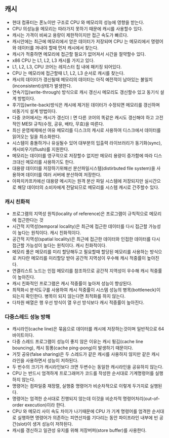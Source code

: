 ## 캐시

* 현대 컴퓨터는 폰노이만 구조로 CPU 와 메모리의 성능에 영향을 받는다.
* CPU 의성능을 메모리는 따라가지 못하기 때문에 캐시를 사용할수 있다.
* 캐시는 가격이 비싸고 용량이 제한적이지만 접근 속도가 빠르다.
* 캐시안에는 최근에 메모리에서 얻은 데이터가 저장되며 CPU 는 메모리에서 명령어와 데이터를 꺼내야 할때 먼저 캐시에서 찾는다.
* 캐시가 적중하면 메모리에 접근할 필요가 없어져서 시간을 절약할수 있다.
* x86 CPU 는 L1, L2, L3 캐시를 가지고 있다.
* L1, L2, L3, CPU 코어는 레지스터 칩 내에 패키징 되어있다.
* CPU 는 메모리에 접근할때 L1, L2, L3 순서로 캐시를 찾는다.
* 캐시의 데이터가 갱신될때 메모리의 데이터는 아직 예전적이 남아있는 불일치(inconsistent)상태가 발생한다.
* 연속기입(write-through) 방식으로 캐시 갱신시 메모리도 갱신할수 있고 동기식 설계 방법이다.
* 후기입(write-back)방식은 캐시에 제거된 데이터가 수정되면 메모리를 갱신하며 비동기식 설계 방법이다.
* 다중 코어에서는 캐시가 갱신더ㅣ면 다른 코어의 똑같은 캐시도 갱신해야 하고 고전적인 MESI 규칙(수정, 공유, 배타, 무효)을 따른다.
* 최신 운영체제에선 여유 메모리를 디스크의 캐시로 사용하여 디스크에서 데이터를 읽어오는 일을 최소화한다.
* 시스템이 충돌하거나 유실될수 있어 대부분의 입출력 라이브러리가 동기화(sync), 캐시비우기(flush)를 지원한다.
* 메모리는 데이터를 영구적으로 저장할수 없지만 메모리 용량이 증가함에 따라 디스크대신 메모리를 사용하기도 한다.
* 대용량 데이터를 저장하기위해선 분산파일시스템(distirbuted file system)을 사용하며 데이터를 여러 서버에 분산하여 저장한다.
* 아파치카프카에선 대용량 메시지는 원격 분산 파일 시스템에 저장되지만 실시간으로 해당 데이터의 소비자에게 전달되므로 메모리를 시스템 캐시로 간주할수 있다.

### 캐시 친화적

* 프로그램의 지역성 원칙(locality of reference)은 프로그램이 규칙적으로 메모리에 접근한다는 것
* 시간적 지역성(temporal locality)은 최근에 접근한 데이터를 다시 접근할 가능성이 높다는 원칙이다. 캐시 친화적이다.
* 공간적 지역성(spatial locality)은 최근에 접근한 데이터와 인접한 데이터를 다시 접근할 가능성이 높다는 원칙이다. 캐시 친화적이다.
* 메모리 풀은 메모리를 미리 할당해두고 필요할때 할당된 메모리를 사용하는 방식으로 커다란 메모리를 미리할당 받아 공간적 지역성이 우수해 캐시 적중률이 높아진다.
* 연결리스트 노드는 인접 메모리를 참조하므로 공간적 지역성이 우수해 캐시 적중률이 높아진다.
* 캐시 친화적인 프로그램은 캐시 적중률이 높아져 성능이 향상된다.
* 최적화시 분석도구를 사용하여 캐시 적중률이 시스템 성능의 병목(bottleneck)이 되는지 확인한다. 병목이 되지 않는다면 최적화를 하지 않는다.
* 다차원 배열은 행 우선 방식이 열 우선 방식보다 캐시 적중률이 높아진다.

### 다중스레드 성능 방해

* 캐시라인(cache line)은 묶음으로 데이터를 캐시에 저장하는것이며 일반적으로 64바이트이다.
* 다중 스레드 프로그램이 성능이 좋지 않은 이유는 캐시 튕김(cache line bouncing), 캐시 핑퐁(cache ping-pong)이 발생하기 때문이다.
* 거짓 공유(false sharing)은 두 스레드가 같은 캐시를 사용하지 않지만 같은 캐시 라인을 사용하면서 성능이 저하된다.
* 두 번수의 크기가 캐시라인보다 크면 두변수는 동일한 캐시라인을 공유하지 않는다.
* CPU 는 반드시 엄격하게 프로그래머가 코드를 작성한 순서대로 기계명령어를 실행하지 않는다.
* 명령어는 컴파일중 재정렬, 실행중 명령어가 비순차적으로 이렇게 두가지로 실행된다.
* 명령어는 엄격한 순서대로 진행되지 않는데 이것을 비순차적 명령어처리(out-of-order execution)이라 한다.
* CPU 와 메모리 사이 속도 차이가 나기때문에 CPU 가 기계 명령어를 엄격한 순서대로 실행하면 명령어가 의존하는 피연산자를 기다리는 동안 파이프라인 내부에 빈 공간(slot)이 생겨 성능이 저하된다.
* 캐시를 갱신하고 일관성 유지를 위해 저장버퍼(store buffer)를 사용한다.